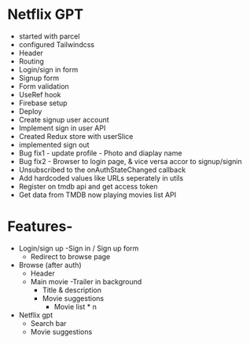 # Netflix GPT

- started with parcel
- configured Tailwindcss
- Header
- Routing
- Login/sign in form
- Signup form
- Form validation
- UseRef hook
- Firebase setup
- Deploy
- Create signup user account
- Implement sign in user API
- Created Redux store with userSlice
- implemented sign out
- Bug fix1 - update profile - Photo and diaplay name
- Bug fix2 - Browser to login page, & vice versa accor to signup/signin
- Unsubscribed to the onAuthStateChanged callback
- Add hardcoded values like URLs seperately in utils
- Register on tmdb api and get access token
- Get data from TMDB now playing movies list API



# Features-
- Login/sign up
    -Sign in / Sign up form
    - Redirect to browse page
- Browse (after auth)
    - Header
    - Main movie
        -Trailer in background
        - Title & description
        - Movie suggestions
            -  Movie list * n
- Netflix gpt
    - Search bar
    - Movie suggestions      